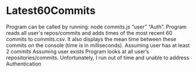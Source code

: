 # Latest60Commits
Program can be called by running: node commits.js “user” “Auth”. 
Program reads all user's repos/commits and adds times of the most recent 60 commits to commits.csv. 
It also displays the mean time between these commits on the console (time is in milliseconds).
Assuming user has at least 2 commits
Assuming user exists
Program looks at all user’s repositories/commits.
Unfortunately, I run out of time and unable to address Authentication
